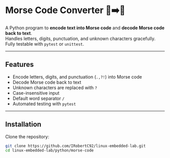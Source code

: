 # Morse Code Converter 📝➡️📡

A Python program to **encode text into Morse code** and **decode Morse code back to text**.  
Handles letters, digits, punctuation, and unknown characters gracefully. Fully testable with `pytest` or `unittest`.

---

## Features

- Encode letters, digits, and punctuation (`.,?!`) into Morse code  
- Decode Morse code back to text  
- Unknown characters are replaced with `?`  
- Case-insensitive input  
- Default word separator `/`  
- Automated testing with `pytest`  

---

## Installation

Clone the repository:

```bash
git clone https://github.com/IRobertC92/linux-embedded-lab.git
cd linux-embedded-lab/python/morse-code